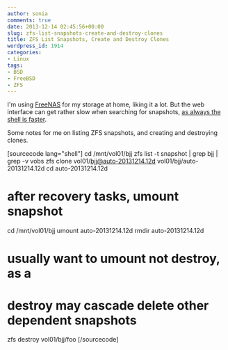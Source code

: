 ```yaml
---
author: sonia
comments: true
date: 2013-12-14 02:45:56+00:00
slug: zfs-list-snapshots-create-and-destroy-clones
title: ZFS List Snapshots, Create and Destroy Clones
wordpress_id: 1914
categories:
- Linux
tags:
- BSD
- FreeBSD
- ZFS
---
```


I'm using [FreeNAS](http://www.freenas.org/) for my storage at home, liking it a lot. But the web interface can get rather slow when searching for snapshots, [as always the shell is faster](http://en.wikipedia.org/wiki/In_the_Beginning..._Was_the_Command_Line).

Some notes for me on listing ZFS snapshots, and creating and destroying clones.

[sourcecode lang="shell"]
cd /mnt/vol01/bjj
zfs list -t snapshot | grep bjj | grep -v vobs
zfs clone vol01/bjj@auto-20131214.12d vol01/bjj/auto-20131214.12d
cd auto-20131214.12d

# after recovery tasks, umount snapshot
cd /mnt/vol01/bjj
umount auto-20131214.12d
rmdir auto-20131214.12d

# usually want to umount not destroy, as a
# destroy may cascade delete other dependent snapshots
zfs destroy vol01/bjj/foo
[/sourcecode]
